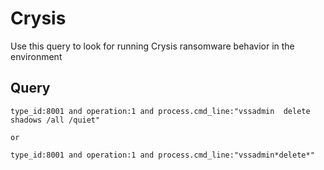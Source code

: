 # Crysis

Use this query to look for running Crysis ransomware behavior in the environment

## Query
```
type_id:8001 and operation:1 and process.cmd_line:"vssadmin  delete shadows /all /quiet"

or 

type_id:8001 and operation:1 and process.cmd_line:"vssadmin*delete*"

```
